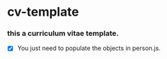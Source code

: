 # cv-template
### this a curriculum vitae template.

- [x] You just need to populate the objects in person.js.

